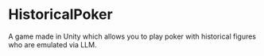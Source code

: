 # HistoricalPoker
A game made in Unity which allows you to play poker with historical figures who are emulated via LLM.
